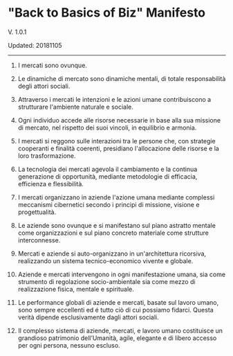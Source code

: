 "Back to Basics of Biz" Manifesto
=================================
V. 1.0.1

Updated: 20181105

---------------------------------


1. I mercati sono ovunque.

2. Le dinamiche di mercato sono dinamiche mentali, di totale responsabilità degli attori sociali.

3. Attraverso i mercati le intenzioni e le azioni umane contribuiscono a strutturare l'ambiente naturale e sociale.

4. Ogni individuo accede alle risorse necessarie in base alla sua missione di mercato, nel rispetto dei suoi vincoli, in equilibrio e armonia.

5. I mercati si reggono sulle interazioni tra le persone che, con strategie cooperanti e finalità coerenti, presidiano l'allocazione delle risorse e la loro trasformazione.

6. La tecnologia dei mercati agevola il cambiamento e la continua generazione di opportunità, mediante metodologie di efficacia, efficienza e flessibilità.

7. I mercati organizzano in aziende l'azione umana mediante complessi meccanismi cibernetici secondo i principi di missione, visione e progettualità.

8. Le aziende sono ovunque e si manifestano sul piano astratto mentale come organizzazioni e sul piano concreto materiale come strutture interconnesse.

9. Mercati e aziende si auto-organizzano in un'architettura ricorsiva, realizzando un sistema tecnico-economico vivente e globale.

10. Aziende e mercati intervengono in ogni manifestazione umana, sia come strumento di regolazione socio-ambientale sia come mezzo di realizzazione fisica, mentale e spirituale.

11. Le performance globali di aziende e mercati, basate sul lavoro umano, sono sempre eccellenti ed é tutto ciò di cui possiamo fidarci. Questa verità dipende esclusivamente dagli attori sociali.

12. Il complesso sistema di aziende, mercati, e lavoro umano costituisce un grandioso patrimonio dell’Umanità, agile, elegante e di libero accesso per ogni persona, nessuno escluso.
